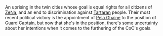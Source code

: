 An uprising in the twin cities whose goal is equal rights for all citizens of [ZeNa](ZeNa.md), and an end to discrimination against [Tartaran](Tartarus) people. Their most recent political victory is the appointment of [Pela Ghaine](Guard%20Captain%20Pela%20Ghaine.md) to the position of Guard Captain, but now that she's in the position, there's some uncertainty about her intentions when it comes to the furthering of the CoC's goals.